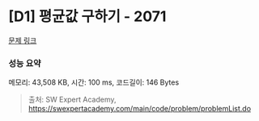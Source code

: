 # [D1] 평균값 구하기 - 2071 

[문제 링크](https://swexpertacademy.com/main/code/problem/problemDetail.do?contestProbId=AV5QRnJqA5cDFAUq) 

### 성능 요약

메모리: 43,508 KB, 시간: 100 ms, 코드길이: 146 Bytes



> 출처: SW Expert Academy, https://swexpertacademy.com/main/code/problem/problemList.do